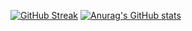 [![GitHub Streak](https://streak-stats.demolab.com/?user=leontiad)](https://git.io/streak-stats)
[![Anurag's GitHub stats](https://github-readme-stats.vercel.app/api?username=leontiad)](https://github.com/anuraghazra/github-readme-stats)
